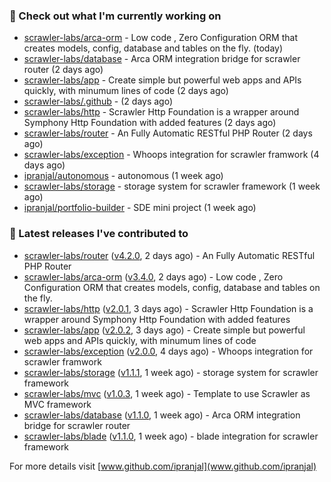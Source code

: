 ### 👷 Check out what I'm currently working on

- [scrawler-labs/arca-orm](https://github.com/scrawler-labs/arca-orm) -  Low code , Zero Configuration ORM that creates models, config, database and tables on the fly. (today)
- [scrawler-labs/database](https://github.com/scrawler-labs/database) - Arca ORM integration bridge for scrawler router (2 days ago)
- [scrawler-labs/app](https://github.com/scrawler-labs/app) - Create simple but powerful web apps and APIs quickly, with minumum lines of code (2 days ago)
- [scrawler-labs/.github](https://github.com/scrawler-labs/.github) -  (2 days ago)
- [scrawler-labs/http](https://github.com/scrawler-labs/http) - Scrawler Http Foundation is a wrapper around Symphony Http Foundation with added features (2 days ago)
- [scrawler-labs/router](https://github.com/scrawler-labs/router) - An Fully Automatic RESTful PHP Router (2 days ago)
- [scrawler-labs/exception](https://github.com/scrawler-labs/exception) - Whoops integration for scrawler framwork (4 days ago)
- [ipranjal/autonomous](https://github.com/ipranjal/autonomous) - autonomous (1 week ago)
- [scrawler-labs/storage](https://github.com/scrawler-labs/storage) - storage system for scrawler framework (1 week ago)
- [ipranjal/portfolio-builder](https://github.com/ipranjal/portfolio-builder) - SDE mini project (1 week ago)

### 🔭 Latest releases I've contributed to

- [scrawler-labs/router](https://github.com/scrawler-labs/router) ([v4.2.0](https://github.com/scrawler-labs/router/releases/tag/v4.2.0), 2 days ago) - An Fully Automatic RESTful PHP Router
- [scrawler-labs/arca-orm](https://github.com/scrawler-labs/arca-orm) ([v3.4.0](https://github.com/scrawler-labs/arca-orm/releases/tag/v3.4.0), 2 days ago) -  Low code , Zero Configuration ORM that creates models, config, database and tables on the fly.
- [scrawler-labs/http](https://github.com/scrawler-labs/http) ([v2.0.1](https://github.com/scrawler-labs/http/releases/tag/v2.0.1), 3 days ago) - Scrawler Http Foundation is a wrapper around Symphony Http Foundation with added features
- [scrawler-labs/app](https://github.com/scrawler-labs/app) ([v2.0.2](https://github.com/scrawler-labs/app/releases/tag/v2.0.2), 3 days ago) - Create simple but powerful web apps and APIs quickly, with minumum lines of code
- [scrawler-labs/exception](https://github.com/scrawler-labs/exception) ([v2.0.0](https://github.com/scrawler-labs/exception/releases/tag/v2.0.0), 4 days ago) - Whoops integration for scrawler framwork
- [scrawler-labs/storage](https://github.com/scrawler-labs/storage) ([v1.1.1](https://github.com/scrawler-labs/storage/releases/tag/v1.1.1), 1 week ago) - storage system for scrawler framework
- [scrawler-labs/mvc](https://github.com/scrawler-labs/mvc) ([v1.0.3](https://github.com/scrawler-labs/mvc/releases/tag/v1.0.3), 1 week ago) - Template to use Scrawler as MVC framework
- [scrawler-labs/database](https://github.com/scrawler-labs/database) ([v1.1.0](https://github.com/scrawler-labs/database/releases/tag/v1.1.0), 1 week ago) - Arca ORM integration bridge for scrawler router
- [scrawler-labs/blade](https://github.com/scrawler-labs/blade) ([v1.1.0](https://github.com/scrawler-labs/blade/releases/tag/v1.1.0), 1 week ago) - blade integration for scrawler framework

For more details visit [www.github.com/ipranjal](www.github.com/ipranjal)

